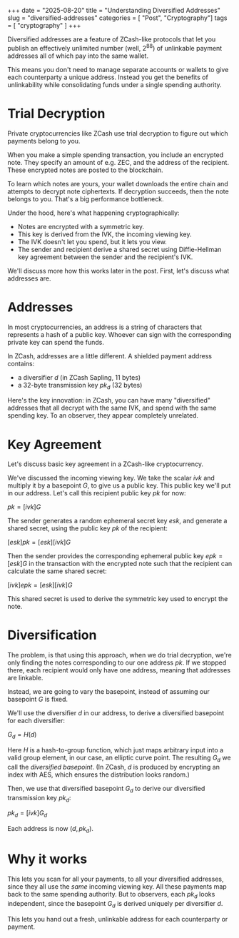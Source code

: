 +++
date = "2025-08-20"
title = "Understanding Diversified Addresses"
slug = "diversified-addresses"
categories = [ "Post", "Cryptography"]
tags = [ "cryptography" ]
+++

Diversified addresses are a feature of ZCash-like protocols that let you publish
an effectively unlimited number (well, $2^{88}$) of unlinkable payment addresses all of
which pay into the same wallet.

This means you don't need to manage separate accounts or wallets to give each
counterparty a unique address. Instead you get the benefits of unlinkability while
consolidating funds under a single spending authority.

# Trial Decryption

Private cryptocurrencies like ZCash use trial decryption to figure out which
payments belong to you.

When you make a simple spending transaction, you include an encrypted note. They specify an amount of e.g. ZEC,
and the address of the recipient. These encrypted notes are posted to the blockchain.

To learn which notes are yours, your wallet downloads the entire chain and
attempts to decrypt note ciphertexts. If decryption succeeds, then the note belongs to you. That's a big performance bottleneck.

Under the hood, here's what happening cryptographically:

* Notes are encrypted with a symmetric key.
* This key is derived from the IVK, the incoming viewing key.
* The IVK doesn't let you spend, but it lets you view.
* The sender and recipient derive a shared secret using Diffie-Hellman key agreement between the sender and the recipient's IVK.

We'll discuss more how this works later in the post. First, let's discuss what addresses are.

# Addresses

In most cryptocurrencies, an address is a string of characters that represents a hash of a public key. Whoever can sign with the corresponding private key can spend the funds.

In ZCash, addresses are a little different. A shielded payment address contains:

* a diversifier $d$ (in ZCash Sapling, 11 bytes)
* a 32-byte transmission key $pk_d$ (32 bytes)

Here's the key innovation: in ZCash, you can have many "diversified" addresses that all decrypt with the same IVK, and spend with the same spending key. To an observer, they appear completely unrelated.

# Key Agreement

Let's discuss basic key agreement in a ZCash-like cryptocurrency.

We've discussed the incoming viewing key. We take the scalar $ivk$ and multiply it by a basepoint $G$, to give us a public key. This public key we'll put in our address. Let's call this recipient public key $pk$ for now:

$pk = [ivk] G$

The sender generates a random ephemeral secret key $esk$, and generate a shared secret, using the public key $pk$ of the recipient:

$[esk]pk = [esk][ivk]G$

Then the sender provides the corresponding ephemeral public key $epk = [esk]G$ in the transaction with the encrypted note such that the recipient can calculate the same shared secret:

$[ivk]epk = [esk][ivk]G$

This shared secret is used to derive the symmetric key used to encrypt the note.

# Diversification

The problem, is that using this approach, when we do trial decryption, we're only
finding the notes corresponding to our one address $pk$. If we stopped there, each recipient would only have one address, meaning that addresses are linkable.

Instead, we are going to vary the basepoint, instead of assuming our basepoint $G$ is fixed.

We'll use the diversifier $d$ in our address, to derive a diversified basepoint for each diversifier:

$G_{d} = H(d)$

Here $H$ is a hash-to-group function, which just maps arbitrary input into a valid group element, in our case, an elliptic curve point. The resulting $G_d$ we call the *diversified basepoint*. (In ZCash, $d$ is produced by encrypting an index with AES, which ensures the distribution looks random.)

Then, we use that diversified basepoint $G_d$ to derive our diversified transmission key $pk_d$:

$pk_d = [ivk] G_d$

Each address is now $(d, pk_d)$.

# Why it works

This lets you scan for all your payments, to all your diversified addresses, since they all use the _same_ incoming viewing key. All these payments map back to the same spending authority. But to observers, each $pk_d$ looks independent, since the basepoint $G_d$ is derived uniquely per diversifier $d$.

This lets you hand out a fresh, unlinkable address for each counterparty or payment.
